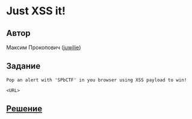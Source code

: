 ﻿# Just XSS it!

## Автор
Максим Прокопович ([juwilie](https://github.com/juwilie))

## Задание
```
Pop an alert with 'SPbCTF' in you browser using XSS payload to win!

<URL>
```

## [Решение](SOLUTION.md)
